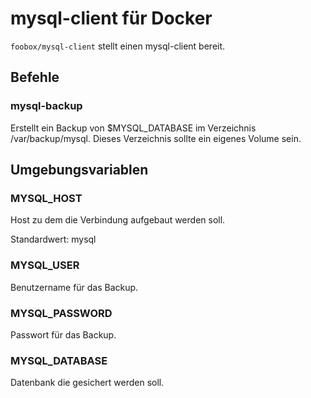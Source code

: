 # mysql-client für Docker

``foobox/mysql-client`` stellt einen mysql-client bereit.

## Befehle

### mysql-backup

Erstellt ein Backup von $MYSQL_DATABASE im Verzeichnis /var/backup/mysql. Dieses Verzeichnis sollte ein eigenes Volume
sein.

## Umgebungsvariablen

### MYSQL_HOST

Host zu dem die Verbindung aufgebaut werden soll.

Standardwert: mysql

### MYSQL_USER

Benutzername für das Backup.

### MYSQL_PASSWORD

Passwort für das Backup.

### MYSQL_DATABASE

Datenbank die gesichert werden soll.
